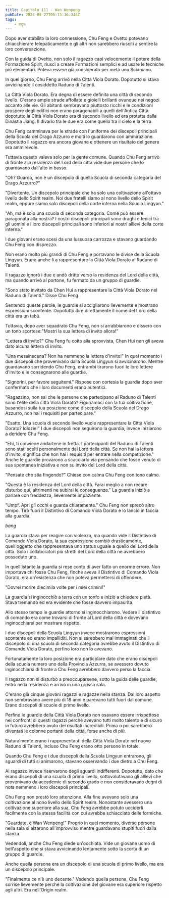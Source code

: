 ```yaml
---
title: Capitolo 111 - Wan Wenpeng
pubDate: 2024-05-27T05:13:16.348Z
tags:
    - mga
---
```



Dopo aver stabilito la loro connessione, Chu Feng e Ovetto potevano chiacchierare telepaticamente e gli altri non sarebbero riusciti a sentire la loro conversazione.


Con la guida di Ovetto, non solo il ragazzo capì velocemente il potere della Formazione Spirit, riuscì a creare Formazioni semplici e ad usare le tecniche più elementari. Poteva essere già considerato per metà uno Sciamano.


In quel giorno, Chu Feng arrivò nella Città Viola Dorato. Dopotutto si stava avvicinando il cosiddetto Raduno di Talenti.


La Città Viola Dorato. Era degna di essere definita una città di secondo livello. C'erano ampie strade affollate e gioielli brillanti ovunque nei negozi accanto alle vie. Gli abitanti sembravano piuttosto ricchi e le condizioni prospere degli edifici non erano paragonabili a quelli dell'Antica Città: dopotutto la Città Viola Dorato era di secondo livello ed era protetta dalla Dinastia Jiang. Il divario tra le due era come quello tra il cielo e la terra.


Chu Feng camminava per le strade con l'uniforme dei discepoli principali della Scuola del Drago Azzurro e molti lo guardarono con ammirazione. Dopotutto il ragazzo era ancora giovane e ottenere un risultato del genere era ammirevole.


Tuttavia questo valeva solo per la gente comune. Quando Chu Feng arrivò di fronte alla residenza del Lord della città vide due persone che lo guardavano dall'alto in basso.


"Oh? Guarda, non è un discepolo di quella Scuola di seconda categoria del Drago Azzurro?"


"Divertente. Un discepolo principale che ha solo una coltivazione all'ottavo livello dello Spirit realm. Noi due fratelli siamo al nono livello dello Spirit realm, eppure siamo solo discepoli della corte interna nella Scuola Lingyun."


"Ah, ma è solo una scuola di seconda categoria. Come può essere paragonata alla nostra?
I nostri discepoli principali sono draghi e fenici tra gli uomini e i loro discepoli principali sono inferiori ai nostri allievi della corte interna."


I due giovani erano scesi da una lussuosa carrozza e stavano guardando Chu Feng con disprezzo.


Non erano molto più grandi di Chu Feng e portavano le divise della Scuola Lingyun. Erano anche lì a rappresentare la Città Viola Dorato al Raduno di Talenti.


Il ragazzo ignorò i due e andò dritto verso la residenza del Lord della città, ma quando arrivò al portone, fu fermato da un gruppo di guardie.


"Sono stato invitato da Chen Hui a rappresentare la Città Viola Dorato nel Raduno di Talenti." Disse Chu Feng.


Sentendo queste parole, le guardie si accigliarono lievemente e mostrano espressioni scontente.
Dopotutto dire direttamente il nome del Lord della città era un tabù.


Tuttavia, dopo aver squadrato Chu Feng, non si arrabbiarono e dissero con un tono scortese:"Mostri la sua lettera di invito allora!"


"Lettera di invito?" Chu Feng fu colto alla sprovvista, Chen Hui non gli aveva dato alcuna lettera di invito.


"Una messinscena? Non ha nemmeno la lettera d'invito!" In quel momento i due discepoli che provenivano dalla Scuola Lingyun si avvicinarono. Mentre guardavano sorridendo Chu Feng, entrambi tirarono fuori le loro lettere d'invito e le consegnarono alle guardie.


"Signorini, per favore seguitemi." Rispose con cortesia la guardia dopo aver confermato che i loro documenti erano autentici.


"Ragazzino, non sai che le persone che partecipano al Raduno di Talenti sono l'élite della città Viola Dorato? Figuriamoci con la tua coltivazione, basandosi sulla tua posizione come discepolo della Scuola del Drago Azzurro, non hai i requisiti per partecipare."


"Esatto. Una scuola di secondo livello vuole rappresentare la Città Viola Dorato? Idiozie!" I due discepoli non seguirono la guardia, invece iniziarono a deridere Chu Feng.


"Ehi, ti conviene andartene in fretta. I partecipanti del Raduno di Talenti sono stati scelti personalmente dal Lord della città. Se non hai la lettera d'invito, significa che non hai i requisiti per entrare nella competizione."
Anche le guardie provarono a scacciarlo via pensando che fosse venuto di sua spontanea iniziativa e non su invito del Lord della città.


"Pensate che stia fingendo?" Chiese con calma Chu Feng con tono calmo.


"Questa è la residenza del Lord della città. Farai meglio a non recare disturbo qui, altrimenti ne subirai le conseguenze." La guardia iniziò a parlare con freddezza, lievemente impaziente.


"Umpf. Apri gli occhi e guarda chiaramente." Chu Feng non sprecò altro tempo. Tirò fuori il Distintivo di Comando Viola Dorato e lo lanciò in faccia alla guardia.


*bang*


La guardia stava per reagire con violenza, ma quando vide il Distintivo di Comando Viola Dorato, la sua espressione cambiò drasticamente, quell'oggetto che rappresentava uno status uguale a quello del Lord della città. Solo i collaboratori più stretti del Lord della città ne avrebbero posseduto uno.


In quell'istante la guardia si rese conto di aver fatto un enorme errore. Non importava chi fosse Chu Feng, finché aveva il Distintivo di Comando Viola Dorato, era un'esistenza che non poteva permettersi di offendere.


"Dovrei morire diecimila volte per i miei crimini!"


La guardia si inginocchiò a terra con un tonfo e iniziò a chiedere pietà. Stava tremando ed era evidente che fosse davvero impaurita.


Allo stesso tempo le guardie attorno si inginocchiarono. Vedere il distintivo di comando era come trovarsi di fronte al Lord della città e dovevano inginocchiarsi per mostrare rispetto.


I due discepoli della Scuola Lingyun invece mostrarono espressioni scontente ed erano impalliditi. Non si sarebbero mai immaginati che il discepolo di una scuola di seconda categoria avrebbe avuto il Distintivo di Comando Viola Dorato, perfino loro non lo avevano.


Fortunatamente la loro posizione era particolare dato che erano discepoli della scuola numero uno della Provincia Azzurra, se avessero dovuto inginocchiarsi di fronte a Chu Feng avrebbero davvero perso la faccia.


Il ragazzo non si disturbò a preoccuparsene, sotto la guida delle guardie, entrò nella residenza e arrivò in una grossa sala.


C'erano già cinque giovani ragazzi e ragazze nella stanza. Dal loro aspetto non sembravano avere più di 18 anni e parevano tutti fuori dal comune. Erano discepoli di scuole di primo livello.


Perfino le guardie della Città Viola Dorato non osavano essere irrispettose nei confronti di questi ragazzi perché avevano tutti molto talento e di sicuro in futuro avrebbero avuto dei risultati incredibili. Prima o poi sarebbero diventati le colonne portanti della città, forse anche di più.


Naturalmente erano i rappresentanti della Città Viola Dorato nel nuovo Raduno di Talenti, incluso Chu Feng erano otto persone in totale.


Quando Chu Feng e i due discepoli della Scuola Lingyun entrarono, gli sguardi di tutti si animarono, stavano osservando i due dietro a Chu Feng.


Al ragazzo invece riservarono degli sguardi indifferenti. Dopotutto, dato che erano discepoli di una scuola di primo livello, sottovalutavano gli allievi che provenivano da accademie di secondo grado e non consideravano degni di nota nemmeno i loro discepoli principali.


Chu Feng non prestò loro attenzione. Alla fine avevano solo una coltivazione al nono livello dello Spirit realm. Nonostante avessero una coltivazione superiore alla sua, Chu Feng avrebbe potuto ucciderli facilmente con la stessa facilità con cui avrebbe schiacciato delle formiche.


"Guardate, è Wan Wenpeng!" Proprio in quel momento, diverse persone nella sala si alzarono all'improvviso mentre guardavano stupiti fuori dalla stanza.


Vedendoli, anche Chu Feng diede un'occhiata. Vide un giovane uomo di bell'aspetto che si stava avvicinando lentamente sotto la scorta di un gruppo di guardie.


Anche quella persona era un discepolo di una scuola di primo livello, ma era un discepolo principale.


"Finalmente ce n'è uno decente." Vedendo quella persona, Chu Feng sorrise lievemente perché la coltivazione del giovane era superiore rispetto agli altri. Era nell'Origin realm.





